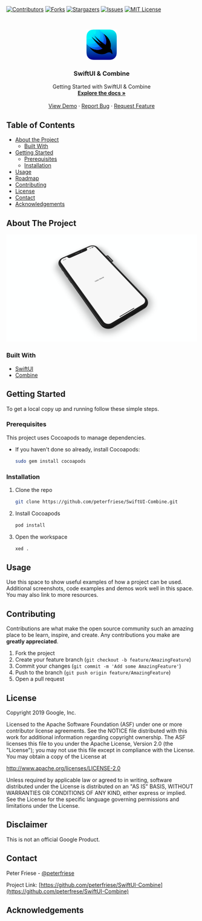 <!-- PROJECT SHIELDS -->
<!--
*** I'm using markdown "reference style" links for readability.
*** Reference links are enclosed in brackets [ ] instead of parentheses ( ).
*** See the bottom of this document for the declaration of the reference variables
*** for contributors-url, forks-url, etc. This is an optional, concise syntax you may use.
*** https://www.markdownguide.org/basic-syntax/#reference-style-links
-->
[![Contributors][contributors-shield]][contributors-url]
[![Forks][forks-shield]][forks-url]
[![Stargazers][stars-shield]][stars-url]
[![Issues][issues-shield]][issues-url]
[![MIT License][license-shield]][license-url]

<!-- PROJECT LOGO -->
<br />
<p align="center">
  <a href="https://github.com/peterfriese/SwiftUI-Combine">
    <img src="images/swiftui-128x128.png" alt="Logo" width="80" height="80">
  </a>

  <h3 align="center">SwiftUI & Combine</h3>

  <p align="center">
    Getting Started with SwiftUI & Combine
    <br />
    <a href="https://github.com/peterfriese/SwiftUI-Combine"><strong>Explore the docs »</strong></a>
    <br />
    <br />
    <a href="https://github.com/peterfriese/SwiftUI-Combine">View Demo</a>
    ·
    <a href="https://github.com/peterfriese/SwiftUI-Combine/issues">Report Bug</a>
    ·
    <a href="https://github.com/peterfriese/SwiftUI-Combine/issues">Request Feature</a>
  </p>
</p>



<!-- TABLE OF CONTENTS -->
## Table of Contents

* [About the Project](#about-the-project)
  * [Built With](#built-with)
* [Getting Started](#getting-started)
  * [Prerequisites](#prerequisites)
  * [Installation](#installation)
* [Usage](#usage)
* [Roadmap](#roadmap)
* [Contributing](#contributing)
* [License](#license)
* [Contact](#contact)
* [Acknowledgements](#acknowledgements)

<!-- ABOUT THE PROJECT -->
## About The Project

![SwiftUI & Combine Screen Shot][product-screenshot]

### Built With

* [SwiftUI](https://developer.apple.com/xcode/swiftui/)
* [Combine](https://developer.apple.com/documentation/combine)

<!-- GETTING STARTED -->
## Getting Started

To get a local copy up and running follow these simple steps.

### Prerequisites

This project uses Cocoapods to manage dependencies.

* If you haven't done so already, install Cocoapods:

  ```bash
  sudo gem install cocoapods
  ```

### Installation
 
1. Clone the repo
    ```bash
    git clone https://github.com/peterfriese/SwiftUI-Combine.git
    ```
2. Install Cocoapods
    ```bash
    pod install
    ```
3. Open the workspace
    ```bash
    xed .
    ```

<!-- USAGE EXAMPLES -->
## Usage

Use this space to show useful examples of how a project can be used. Additional screenshots, code examples and demos work well in this space. You may also link to more resources.

<!-- CONTRIBUTING -->
## Contributing

Contributions are what make the open source community such an amazing place to be learn, inspire, and create. Any contributions you make are **greatly appreciated**.

1. Fork the project
2. Create your feature branch (`git checkout -b feature/AmazingFeature`)
3. Commit your changes (`git commit -m 'Add some AmazingFeature'`)
4. Push to the branch (`git push origin feature/AmazingFeature`)
5. Open a pull request

<!-- LICENSE -->
## License

Copyright 2019 Google, Inc.

Licensed to the Apache Software Foundation (ASF) under one or more contributor
license agreements.  See the NOTICE file distributed with this work for
additional information regarding copyright ownership.  The ASF licenses this
file to you under the Apache License, Version 2.0 (the "License"); you may not
use this file except in compliance with the License.  You may obtain a copy of
the License at

  http://www.apache.org/licenses/LICENSE-2.0

Unless required by applicable law or agreed to in writing, software
distributed under the License is distributed on an "AS IS" BASIS, WITHOUT
WARRANTIES OR CONDITIONS OF ANY KIND, either express or implied.  See the
License for the specific language governing permissions and limitations under
the License.

<!-- Disclaimer -->
## Disclaimer

This is not an official Google Product.

<!-- CONTACT -->
## Contact

Peter Friese - [@peterfriese](https://twitter.com/peterfriese)

Project Link: [https://github.com/peterfriese/SwiftUI-Combine](https://github.com/peterfrese/SwiftUI-Combine)

<!-- ACKNOWLEDGEMENTS -->
## Acknowledgements
<!-- 
* []()
* []()
* []()
-->

<!-- MARKDOWN LINKS & IMAGES -->
<!-- https://www.markdownguide.org/basic-syntax/#reference-style-links -->
[contributors-shield]: https://img.shields.io/github/contributors/peterfriese/SwiftUI-Combine.svg?style=flat-square
[contributors-url]: https://github.com/peterfriese/SwiftUI-Combine/graphs/contributors

[forks-shield]: https://img.shields.io/github/forks/peterfriese/SwiftUI-Combine.svg?style=flat-square
[forks-url]: https://github.com/peterfriese/SwiftUI-Combine/network/members

[stars-shield]: https://img.shields.io/github/stars/peterfriese/SwiftUI-Combine.svg?style=flat-square
[stars-url]: https://github.com/peterfriese/SwiftUI-Combine/stargazers

[issues-shield]: https://img.shields.io/github/issues/peterfriese/SwiftUI-Combine.svg?style=flat-square
[issues-url]: https://github.com/peterfriese/SwiftUI-Combine/issues

[license-shield]: https://img.shields.io/github/license/peterfriese/SwiftUI-Combine.svg?style=flat-square
[license-url]: https://github.com/peterfriese/SwiftUI-Combine/blob/master/LICENSE

[linkedin-shield]: https://img.shields.io/badge/-LinkedIn-black.svg?style=flat-square&logo=linkedin&colorB=555
[linkedin-url]: https://linkedin.com/in/othneildrew
[product-screenshot]: images/screenshot.png
